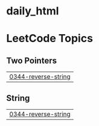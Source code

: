 # daily_html
<!---LeetCode Topics Start-->
# LeetCode Topics
## Two Pointers
|  |
| ------- |
| [0344-reverse-string](https://github.com/Raman-8888/daily_html/tree/master/0344-reverse-string) |
## String
|  |
| ------- |
| [0344-reverse-string](https://github.com/Raman-8888/daily_html/tree/master/0344-reverse-string) |
<!---LeetCode Topics End-->